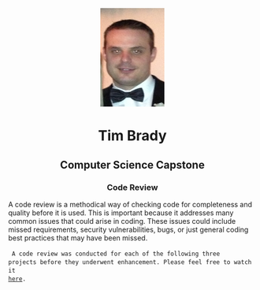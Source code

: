 <center>
  <kbd><img src="me.jpg" height=200 width=130></kbd>
</center>
  
# <center> Tim Brady </center>

## <center> Computer Science Capstone </center>

### <center> Code Review </center>

A code review is a methodical way of checking code for completeness and quality before it is used. This is important because it addresses many common issues that could arise in coding. These issues could include missed requirements, security vulnerabilities, bugs, or just general coding best practices that may have been missed. 

<code> A code review was conducted for each of the following three projects before they underwent enhancement. Please feel free to watch it <a href="https://youtu.be/f0aFHuVSD4M">here</a>. </code>
